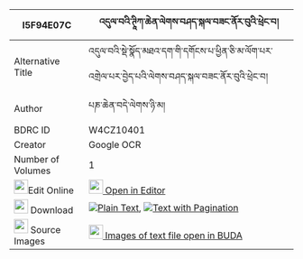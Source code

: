 |I5F94E07C|འདུལ་བའི་ཊཱིཀ་ཆེན་ལེགས་བཤད་སྐལ་བཟང་ནོར་བུའི་ཕྲེང་བ། 
| --- | --- 
|Alternative Title |འདུལ་བའི་སྡེ་སྣོད་མཐའ་དག་གི་དགོངས་པ་ཕྱིན་ཅི་མ་ལོག་པར་འགྲེལ་པར་བྱེད་པའི་ལེགས་བཤད་སྐལ་བཟང་ནོར་བུའི་ཕྲེང་བ།
|Author| པཎ་ཆེན་བདེ་ལེགས་ཉི་མ།
|BDRC ID | W4CZ10401
|Creator | Google OCR
|Number of Volumes| 1
|<img width="25" src="https://img.icons8.com/color/25/000000/edit-property.png">Edit Online| [<img width="25" src="https://avatars.githubusercontent.com/u/45091458?s=200&v=4"> Open in Editor](http://editor.openpecha.org/I5F94E07C)
|<img width="25" src="https://img.icons8.com/fluent/48/000000/download-2.png"/>  Download | [![](https://img.icons8.com/color/20/000000/txt.png)Plain Text](https://github.com/Openpecha/I5F94E07C/releases/download/v2/dulwa_i_tika(?)_chen_lekshe_ka_plain_I5F94E07C.zip), [![](https://img.icons8.com/color/20/000000/txt.png)Text with Pagination](https://github.com/Openpecha/I5F94E07C/releases/download/v2/dulwa_i_tika(?)_chen_lekshe_ka_pages_I5F94E07C.zip)
|<img width="25" src="https://img.icons8.com/plasticine/100/000000/pictures-folder.png"/>  Source Images | [<img width="25" src="https://library.bdrc.io/icons/BUDA-small.svg"> Images of text file open in BUDA](https://library.bdrc.io/show/bdr:W4CZ10401)